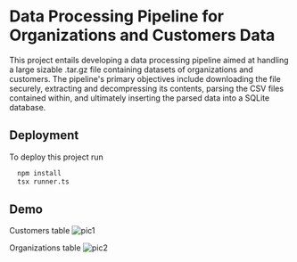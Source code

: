 # Data Processing Pipeline for Organizations and Customers Data

This project entails developing a data processing pipeline aimed at handling a large sizable .tar.gz file containing datasets of organizations and customers. The pipeline's primary objectives include downloading the file securely, extracting and decompressing its contents, parsing the CSV files contained within, and ultimately inserting the parsed data into a SQLite database.

## Deployment

To deploy this project run

```bash
  npm install
  tsx runner.ts
```

## Demo

Customers table
![pic1](https://github.com/JithenderSolanki/WebExpo/assets/81504900/59798421-7dbc-41b0-a5b4-7cb37ea72fed)

Organizations table
![pic2](https://github.com/JithenderSolanki/WebExpo/assets/81504900/ee6b5263-c05c-42e3-99ae-eeeb997ca21a)
